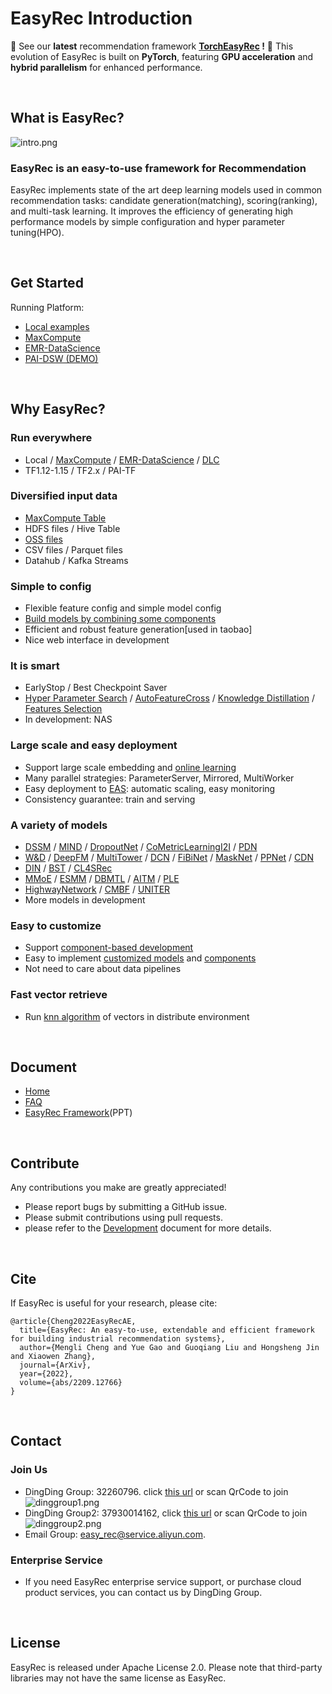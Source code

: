 # EasyRec Introduction

🎉 See our **latest** recommendation framework **[TorchEasyRec](https://github.com/alibaba/TorchEasyRec) !** 🎉  This evolution of EasyRec is built on **PyTorch**, featuring **GPU acceleration** and **hybrid parallelism** for enhanced performance.

&#160;

## What is EasyRec?

![intro.png](docs/images/intro.png)

### EasyRec is an easy-to-use framework for Recommendation

EasyRec implements state of the art deep learning models used in common recommendation tasks: candidate generation(matching), scoring(ranking), and multi-task learning. It improves the efficiency of generating high performance models by simple configuration and hyper parameter tuning(HPO).

&#160;

## Get Started

Running Platform:

- [Local examples](examples/readme.md)
- [MaxCompute](docs/source/quick_start/mc_tutorial.md)
- [EMR-DataScience](docs/source/quick_start/emr_tutorial.md)
- [PAI-DSW (DEMO)](https://dsw-dev.data.aliyun.com/#/?fileUrl=http://easyrec.oss-cn-beijing.aliyuncs.com/dsw/easy_rec_demo.ipynb&fileName=EasyRec_DeepFM.ipynb)

&#160;

## Why EasyRec?

### Run everywhere

- Local / [MaxCompute](https://help.aliyun.com/product/27797.html) / [EMR-DataScience](https://help.aliyun.com/document_detail/170836.html) / [DLC](https://www.alibabacloud.com/help/zh/doc-detail/165137.htm)
- TF1.12-1.15 / TF2.x / PAI-TF

### Diversified input data

- [MaxCompute Table](https://help.aliyun.com/document_detail/27819.html)
- HDFS files / Hive Table
- [OSS files](https://help.aliyun.com/product/31815.html)
- CSV files / Parquet files
- Datahub / Kafka Streams

### Simple to config

- Flexible feature config and simple model config
- [Build models by combining some components](docs/source/component/backbone.md)
- Efficient and robust feature generation\[used in taobao\]
- Nice web interface in development

### It is smart

- EarlyStop / Best Checkpoint Saver
- [Hyper Parameter Search](docs/source/automl/pai_nni_hpo.md) / [AutoFeatureCross](docs/source/automl/auto_cross_emr.md) / [Knowledge Distillation](docs/source/kd.md) / [Features Selection](docs/source/feature/feature.rst#id4)
- In development: NAS

### Large scale and easy deployment

- Support large scale embedding and [online learning](docs/source/online_train.md)
- Many parallel strategies: ParameterServer, Mirrored, MultiWorker
- Easy deployment to [EAS](https://help.aliyun.com/document_detail/113696.html): automatic scaling, easy monitoring
- Consistency guarantee: train and serving

### A variety of models

- [DSSM](docs/source/models/dssm.md) / [MIND](docs/source/models/mind.md) / [DropoutNet](docs/source/models/dropoutnet.md) / [CoMetricLearningI2I](docs/source/models/co_metric_learning_i2i.md) / [PDN](docs/source/models/pdn.md)
- [W&D](docs/source/models/wide_and_deep.md) / [DeepFM](docs/source/models/deepfm.md) / [MultiTower](docs/source/models/multi_tower.md) / [DCN](docs/source/models/dcn.md) / [FiBiNet](docs/source/models/fibinet.md) / [MaskNet](docs/source/models/masknet.md) / [PPNet](docs/source/models/ppnet.md) / [CDN](docs/source/models/cdn.md)
- [DIN](docs/source/models/din.md) / [BST](docs/source/models/bst.md) / [CL4SRec](docs/source/models/cl4srec.md)
- [MMoE](docs/source/models/mmoe.md) / [ESMM](docs/source/models/esmm.md) / [DBMTL](docs/source/models/dbmtl.md) / [AITM](docs/source/models/aitm.md) / [PLE](docs/source/models/ple.md)
- [HighwayNetwork](docs/source/models/highway.md) / [CMBF](docs/source/models/cmbf.md) / [UNITER](docs/source/models/uniter.md)
- More models in development

### Easy to customize

- Support [component-based development](docs/source/component/backbone.md)
- Easy to implement [customized models](docs/source/models/user_define.md) and [components](docs/source/component/backbone.md#id12)
- Not need to care about data pipelines

### Fast vector retrieve

- Run [knn algorithm](docs/source/vector_retrieve.md) of vectors in distribute environment

&#160;

## Document

- [Home](https://easyrec.readthedocs.io/en/latest/)
- [FAQ](https://easyrec.readthedocs.io/en/latest/faq.html)
- [EasyRec Framework](https://easyrec.oss-cn-beijing.aliyuncs.com/docs/EasyRec.pptx)(PPT)

&#160;

## Contribute

Any contributions you make are greatly appreciated!

- Please report bugs by submitting a GitHub issue.
- Please submit contributions using pull requests.
- please refer to the [Development](docs/source/develop.md) document for more details.

&#160;

## Cite

If EasyRec is useful for your research, please cite:

```
@article{Cheng2022EasyRecAE,
  title={EasyRec: An easy-to-use, extendable and efficient framework for building industrial recommendation systems},
  author={Mengli Cheng and Yue Gao and Guoqiang Liu and Hongsheng Jin and Xiaowen Zhang},
  journal={ArXiv},
  year={2022},
  volume={abs/2209.12766}
}
```

&#160;

## Contact

### Join Us

- DingDing Group: 32260796. click [this url](https://page.dingtalk.com/wow/z/dingtalk/simple/ddhomedownload?action=joingroup&code=v1,k1,MwaiOIY1Tb2W+onmBBumO7sQsdDOYjBmv6FXC6wTGns=&_dt_no_comment=1&origin=11#/) or scan QrCode to join![dinggroup1.png](docs/images/qrcode/dinggroup1.png)
- DingDing Group2: 37930014162, click [this url](https://page.dingtalk.com/wow/z/dingtalk/simple/ddhomedownload?action=joingroup&code=v1,k1,1ppFWEXXNPyxUClHh77gCmpfB+JcPhbFv6FXC6wTGns=&_dt_no_comment=1&origin=11#/) or scan QrCode to join![dinggroup2.png](docs/images/qrcode/dinggroup2.png)
- Email Group: easy_rec@service.aliyun.com.

### Enterprise Service

- If you need EasyRec enterprise service support, or purchase cloud product services, you can contact us by DingDing Group.

&#160;

## License

EasyRec is released under Apache License 2.0. Please note that third-party libraries may not have the same license as EasyRec.
